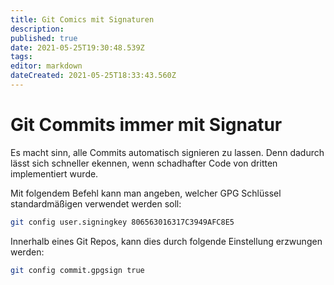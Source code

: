 ```yaml
---
title: Git Comics mit Signaturen
description: 
published: true
date: 2021-05-25T19:30:48.539Z
tags: 
editor: markdown
dateCreated: 2021-05-25T18:33:43.560Z
---
```


# Git Commits immer mit Signatur
Es macht sinn, alle Commits automatisch signieren zu lassen. Denn dadurch lässt sich schneller ekennen, wenn schadhafter Code von dritten implementiert wurde.

Mit folgendem Befehl kann man angeben, welcher GPG Schlüssel  standardmäßigen verwendet werden soll:
```bash
git config user.signingkey 806563016317C3949AFC8E5
```
Innerhalb eines Git Repos, kann dies durch folgende Einstellung erzwungen werden:
```bash
git config commit.gpgsign true
```

